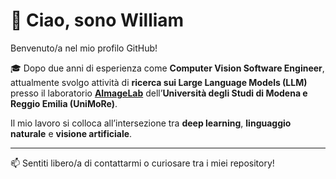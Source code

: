 # 👋 Ciao, sono William

Benvenuto/a nel mio profilo GitHub!

🎓 Dopo due anni di esperienza come **Computer Vision Software Engineer**, attualmente svolgo attività di **ricerca sui Large Language Models (LLM)** presso il laboratorio [**AImageLab**](https://aimagelab.ing.unimore.it/) dell’**Università degli Studi di Modena e Reggio Emilia (UniMoRe)**.

Il mio lavoro si colloca all’intersezione tra **deep learning**, **linguaggio naturale** e **visione artificiale**.

---

📫 Sentiti libero/a di contattarmi o curiosare tra i miei repository!

